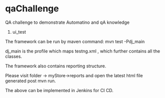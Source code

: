 # qaChallenge
QA challenge to demonstrate Automatino and qA knowledge
1) ui_test

The framework can be run by maven command:
mvn test -Pdj_main

dj_main is the profile which maps testng.xml , which further contains all the classes.

The framework also contains reporting structure.

Please visit folder -> myStore->reports and open the latest html file generated post mvn run.

The above can be implemented in Jenkins for CI CD.
